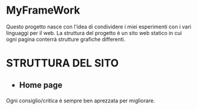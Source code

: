 # MyFrameWork

Questo progetto nasce con l'idea di condividere i miei esperimenti con i vari linguaggi per il web. 
La struttura del progetto è un sito web statico in cui ogni pagina conterrà strutture grafiche differenti.

<h1><b>STRUTTURA DEL SITO</b></h1>

<h2>
<ul> 
  <li>Home page</li>
</ul>
</h2>


Ogni consiglio/critica è sempre ben aprezzata per migliorare.

